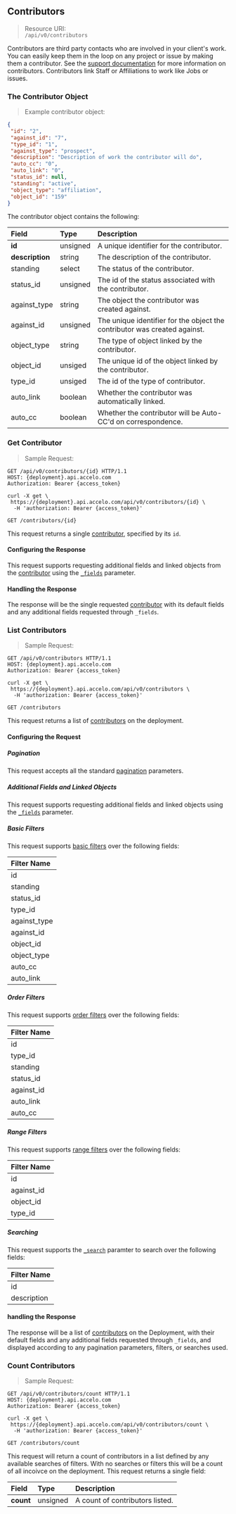 ## Contributors
> Resource URI:  
`/api/v0/contributors`

Contributors are third party contacts who are involved in your client's work. You can easily keep them in the loop on any project or issue by making them a contributor. 
See the [support documentation](https://www.accelo.com/resources/help/faq/contributors/) for more information on contributors. Contributors link Staff or Affiliations to work like Jobs or issues.

### The Contributor Object
> Example contributor object:

```json
{
 "id": "2",
 "against_id": "7",
 "type_id": "1",
 "against_type": "prospect",
 "description": "Description of work the contributor will do",
 "auto_cc": "0",
 "auto_link": "0",
 "status_id": null,
 "standing": "active",
 "object_type": "affiliation",
 "object_id": "159"
}
```

The contributor object contains the following:

| Field | Type | Description |
|:-|:-|:-|
| **id** | unsigned | A unique identifier for the contributor. |
| **description** | string | The description of the contributor. |
| standing | select | The status of the contributor. |
| status_id | unsigned | The id of the status associated with the contributor. |
| against_type | string | The object the contributor was created against. |
| against_id | unsigned | The unique identifier for the object the contributor was created against. |
| object_type | string | The type of object linked by the contributor. |
| object_id | unsiged | The unique id of the object linked by the contributor. |
| type_id | unsiged | The id of the type of contributor. |
| auto_link | boolean | Whether the contributor was automatically linked. |
| auto_cc | boolean | Whether the contributor will be Auto-CC'd on correspondence. |



### Get Contributor
> Sample Request: 

```http
GET /api/v0/contributors/{id} HTTP/1.1
HOST: {deployment}.api.accelo.com
Authorization: Bearer {access_token}
```

```shell
curl -X get \ 
 https://{deployment}.api.accelo.com/api/v0/contributors/{id} \
  -H 'authorization: Bearer {access_token}'
```

`GET /contributors/{id}`

This request returns a single [contributor](#the-contributor-object), specified by its `id`.

#### Configuring the Response
This request supports requesting additional fields and linked objects from the [contributor](#the-contributor-object)
using the [`_fields`](#configuring-the-response-fields) parameter.

#### Handling the Response
The response will be the single requested [contributor](#the-contributor-object) with its default fields and any additional fields requested through `_fields`.









### List Contributors
>Sample Request:

```http
GET /api/v0/contributors HTTP/1.1
HOST: {deployment}.api.accelo.com
Authorization: Bearer {access_token}
```

```shell
curl -X get \ 
 https://{deployment}.api.accelo.com/api/v0/contributors \
  -H 'authorization: Bearer {access_token}'
```

`GET /contributors`


This request returns a list of [contributors](#the-contributor-object) on the deployment.

#### Configuring the Request

##### Pagination
This request accepts all the standard [pagination](#configuring-the-response-pagination) parameters.

##### Additional Fields and Linked Objects
This request supports requesting additional fields and linked objects using the [`_fields`](#configuring-the-response-fields) parameter.

##### Basic Filters
This request supports [basic filters](#filters-basic-filters) over the following fields:

| Filter Name |
|:-|
| id |
| standing |
| status_id |
| type_id |
| against_type |
| against_id |
| object_id |
| object_type |
| auto_cc |
| auto_link |

##### Order Filters
This request supports [order filters](#filters-order-filters) over the following fields:

| Filter Name |
|:-|
| id |
| type_id |
| standing |
| status_id |
| against_id |
| auto_link |
| auto_cc |

##### Range Filters
This request supports [range filters](#filters-range-filters) over the following fields:

| Filter Name |
|:-|
| id |
| against_id |
| object_id |
| type_id |

##### Searching
This request supports the [`_search`](#configuring-the-response-searching) paramter to search over the following fields:

| Filter Name |
|:-|
| id |
| description |

#### handling the Response
The response will be a list of [contributors](#the-contributor-object) on the Deployment, with their default fields and any additional fields requested through `_fields`, and displayed according to any pagination parameters, filters, or searches used.








### Count Contributors
> Sample Request:

```
GET /api/v0/contributors/count HTTP/1.1
HOST: {deployment}.api.accelo.com
Authorization: Bearer {access_token}
```

```shell
curl -X get \ 
 https://{deployment}.api.accelo.com/api/v0/contributors/count \
  -H 'authorization: Bearer {access_token}'
```

`GET /contributors/count`

This request will return a count of contributors in a list defined by any available searches of filters.
With no searches or filters this will be a count of all incoivce on the deployment. This request
returns a single field:

| Field | Type | Description |
|:-|:-|:-|
| **count** | unsigned | A count of contributors listed. |

















